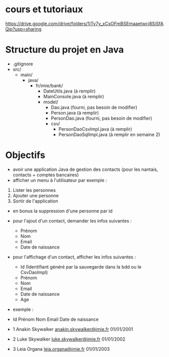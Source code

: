 # cours et tutoriaux
https://drive.google.com/drive/folders/1jTv7y_xCsOFmBSEmaaetwcj8SiSfAQip?usp=sharing


# Structure du projet en Java
* .gitignore
* src/
  * main/
    * java/
      * fr/imie/bank/
        * DateUtils.java (à remplir)
        * MainConsole.java (à remplir)
        * model/
          * Dao.java (fourni, pas besoin de modifier)
          * Person.java (à remplir)
          * PersonDao.java (fourni, pas besoin de modifier)
          * csv/
            * PersonDaoCsvImpl.java (à remplir)
            * PersonDaoSqlImpl.java (à remplir en semaine 2)

# Objectifs

* avoir une application Java de gestion des contacts (pour les nantais, contacts + comptes bancaires)
* afficher un menu à l'utilisateur par exemple : 

1) Lister les personnes 
2) Ajouter une personne 
0) Sortir de l'application 

  * en bonus la suppression d'une personne par id

  * pour l'ajout d'un contact, demander les infos suivantes : 
    * Prénom
    * Nom
    * Email
    * Date de naissance

  * pour l'affichage d'un contact, afficher les infos suivantes :
    * Id (Identifiant généré par la sauvegarde dans la bdd ou le CsvDaoImpl)
    * Prénom
    * Nom
    * Email
    * Date de naissance
    * Age

  * exemple : 
* Id Prénom     Nom        Email                     Date de naissance 
*  1 Anakin     Skywalker  anakin.skywalker@imie.fr  01/01/2001 
*  2 Luke       Skywalker  luke.skywalker@imie.fr    01/01/2002 
*  3 Leia       Organa     leia.organa@imie.fr       01/01/2003 

